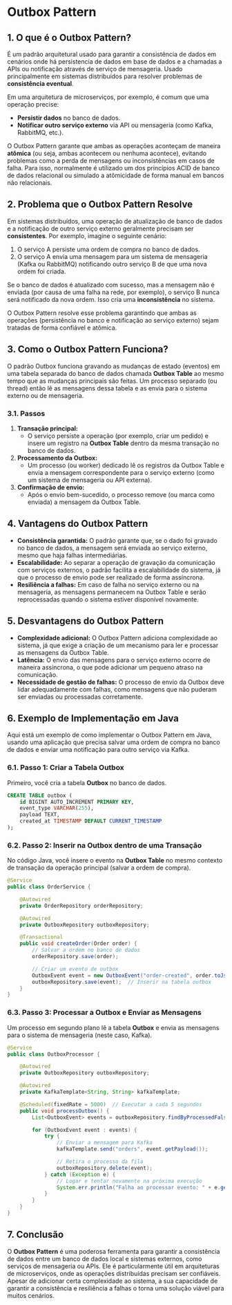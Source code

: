 
# Outbox Pattern

## 1. O que é o Outbox Pattern?

É um padrão arquitetural usado para garantir a consistência de dados em cenários onde há persistencia de dados em base de dados e a chamadas a APIs ou notificação através de serviço de mensageria. Usado principalmente em sistemas distribuídos para resolver problemas de **consistência eventual**.

Em uma arquitetura de microserviços, por exemplo, é comum que uma operação precise:

- **Persistir dados** no banco de dados.
- **Notificar outro serviço externo** via API ou mensageria (como Kafka, RabbitMQ, etc.).

O Outbox Pattern garante que ambas as operações aconteçam de maneira **atômica** (ou seja, ambas acontecem ou nenhuma acontece), evitando problemas como a perda de mensagens ou inconsistências em casos de falha. Para isso, normalmente é utilizado um dos princípios ACID de banco de dados relacional ou simulado a atômicidade de forma manual em bancos não relacionais.

## 2. Problema que o Outbox Pattern Resolve

Em sistemas distribuídos, uma operação de atualização de banco de dados e a notificação de outro serviço externo geralmente precisam ser **consistentes**. Por exemplo, imagine o seguinte cenário:

1. O serviço A persiste uma ordem de compra no banco de dados.
2. O serviço A envia uma mensagem para um sistema de mensageria (Kafka ou RabbitMQ) notificando outro serviço B de que uma nova ordem foi criada.

Se o banco de dados é atualizado com sucesso, mas a mensagem não é enviada (por causa de uma falha na rede, por exemplo), o serviço B nunca será notificado da nova ordem. Isso cria uma **inconsistência** no sistema.

O Outbox Pattern resolve esse problema garantindo que ambas as operações (persistência no banco e notificação ao serviço externo) sejam tratadas de forma confiável e atômica.

## 3. Como o Outbox Pattern Funciona?

O padrão Outbox funciona gravando as mudanças de estado (eventos) em uma tabela separada do banco de dados chamada **Outbox Table** ao mesmo tempo que as mudanças principais são feitas. Um processo separado (ou thread) então lê as mensagens dessa tabela e as envia para o sistema externo ou de mensageria.

### 3.1. Passos

1. **Transação principal:**
    - O serviço persiste a operação (por exemplo, criar um pedido) e insere um registro na **Outbox Table** dentro da mesma transação no banco de dados.
2. **Processamento da Outbox:**
    - Um processo (ou worker) dedicado lê os registros da Outbox Table e envia a mensagem correspondente para o serviço externo (como um sistema de mensageria ou API externa).
3. **Confirmação de envio:**
    - Após o envio bem-sucedido, o processo remove (ou marca como enviada) a mensagem da Outbox Table.

## 4. Vantagens do Outbox Pattern

- **Consistência garantida:** O padrão garante que, se o dado foi gravado no banco de dados, a mensagem será enviada ao serviço externo, mesmo que haja falhas intermediárias.
- **Escalabilidade:** Ao separar a operação de gravação da comunicação com serviços externos, o padrão facilita a escalabilidade do sistema, já que o processo de envio pode ser realizado de forma assíncrona.
- **Resiliência a falhas:** Em caso de falha no serviço externo ou na mensageria, as mensagens permanecem na Outbox Table e serão reprocessadas quando o sistema estiver disponível novamente.

## 5. Desvantagens do Outbox Pattern

- **Complexidade adicional:** O Outbox Pattern adiciona complexidade ao sistema, já que exige a criação de um mecanismo para ler e processar as mensagens da Outbox Table.
- **Latência:** O envio das mensagens para o serviço externo ocorre de maneira assíncrona, o que pode adicionar um pequeno atraso na comunicação.
- **Necessidade de gestão de falhas:** O processo de envio da Outbox deve lidar adequadamente com falhas, como mensagens que não puderam ser enviadas ou processadas corretamente.

## 6. Exemplo de Implementação em Java

Aqui está um exemplo de como implementar o Outbox Pattern em Java, usando uma aplicação que precisa salvar uma ordem de compra no banco de dados e enviar uma notificação para outro serviço via Kafka.

### 6.1. Passo 1: Criar a Tabela Outbox

Primeiro, você cria a tabela **Outbox** no banco de dados.

```sql
CREATE TABLE outbox (
    id BIGINT AUTO_INCREMENT PRIMARY KEY,
    event_type VARCHAR(255),
    payload TEXT,
    created_at TIMESTAMP DEFAULT CURRENT_TIMESTAMP
);

```

### 6.2. Passo 2: Inserir na Outbox dentro de uma Transação

No código Java, você insere o evento na **Outbox Table** no mesmo contexto de transação da operação principal (salvar a ordem de compra).

```java
@Service
public class OrderService {

    @Autowired
    private OrderRepository orderRepository;

    @Autowired
    private OutboxRepository outboxRepository;

    @Transactional
    public void createOrder(Order order) {
        // Salvar a ordem no banco de dados
        orderRepository.save(order);

        // Criar um evento de outbox
        OutboxEvent event = new OutboxEvent("order-created", order.toJson());
        outboxRepository.save(event);  // Inserir na tabela outbox
    }
}

```

### 6.3. Passo 3: Processar a Outbox e Enviar as Mensagens

Um processo em segundo plano lê a tabela **Outbox** e envia as mensagens para o sistema de mensageria (neste caso, Kafka).

```java
@Service
public class OutboxProcessor {

    @Autowired
    private OutboxRepository outboxRepository;

    @Autowired
    private KafkaTemplate<String, String> kafkaTemplate;

    @Scheduled(fixedRate = 5000)  // Executar a cada 5 segundos
    public void processOutbox() {
        List<OutboxEvent> events = outboxRepository.findByProcessedFalse();

        for (OutboxEvent event : events) {
            try {
                // Enviar a mensagem para Kafka
                kafkaTemplate.send("orders", event.getPayload());

                // Retira o processo da fila
                outboxRepository.delete(event);
            } catch (Exception e) {
                // Logar e tentar novamente na próxima execução
                System.err.println("Falha ao processar evento: " + e.getMessage());
            }
        }
    }
}
```

## 7. Conclusão

O **Outbox Pattern** é uma poderosa ferramenta para garantir a consistência de dados entre um banco de dados local e sistemas externos, como serviços de mensageria ou APIs. Ele é particularmente útil em arquiteturas de microserviços, onde as operações distribuídas precisam ser confiáveis. Apesar de adicionar certa complexidade ao sistema, a sua capacidade de garantir a consistência e resiliência a falhas o torna uma solução viável para muitos cenários.
